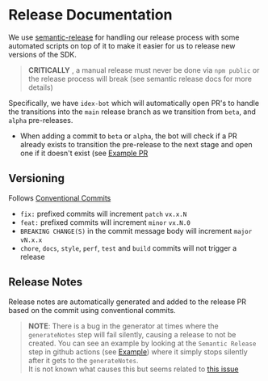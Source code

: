 # Release Documentation

We use [semantic-release](https://semantic-release.gitbook.io/semantic-release) for handling our release process with some automated scripts on top of it to make it easier for us to release new versions of the SDK.

> **CRITICALLY** , a manual release must never be done via `npm public` or the release process will break (see semantic release docs for more details)

Specifically, we have `idex-bot` which will automatically open PR's to handle the transitions into the `main` release branch as we transition from `beta`, and `alpha` pre-releases.

- When adding a commit to `beta` or `alpha`, the bot will check if a PR already exists to transition the pre-release to the next stage and open one if it doesn't exist (see [Example PR](https://github.com/idexio/idex-sdk-js/pull/311)

## Versioning

Follows [Conventional Commits](https://www.conventionalcommits.org/en/v1.0.0/)

- `fix:` prefixed commits will increment `patch` `vx.x.N`
- `feat:` prefixed commits will increment `minor` `vx.N.0`
- `BREAKING CHANGE(S)` in the commit message body will increment `major` `vN.x.x`
- `chore`, `docs`, `style`, `perf`, `test` and `build` commits will not trigger a release

## Release Notes

Release notes are automatically generated and added to the release PR based on the commit using conventional commits.

> **NOTE**: There is a bug in the generator at times where the `generateNotes` step will fail silently, causing a release to not be created. You can see an example by looking at the `Semantic Release` step in github actions (see [Example](https://github.com/idexio/idex-sdk-js/actions/runs/8963899307/job/24614859968)) where it simply stops silently after it gets to the `generateNotes`.  
> It is not known what causes this but seems related to [this issue](https://github.com/semantic-release/release-notes-generator/issues/459)
